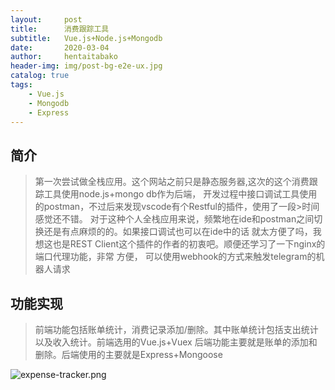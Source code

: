 ```yaml
---
layout:     post
title:      消费跟踪工具
subtitle:   Vue.js+Node.js+Mongodb
date:       2020-03-04
author:     hentaitabako
header-img: img/post-bg-e2e-ux.jpg
catalog: true
tags:
    - Vue.js
    - Mongodb
    - Express
---
```


## 简介
>第一次尝试做全栈应用。这个网站之前只是静态服务器,这次的这个消费跟踪工具使用node.js+mongo db作为后端，
>开发过程中接口调试工具使用的postman，不过后来发现vscode有个Restful的插件，使用了一段>时间感觉还不错。 
>对于这种个人全栈应用来说，频繁地在ide和postman之间切换还是有点麻烦的的。如果接口调试也可以在ide中的话
>就太方便了吗，我想这也是REST Client这个插件的作者的初衷吧。顺便还学习了一下nginx的端口代理功能，非常
>方便， 可以使用webhook的方式来触发telegram的机器人请求

## 功能实现
> 前端功能包括账单统计，消费记录添加/删除。其中账单统计包括支出统计以及收入统计。前端选用的Vue.js+Vuex
> 后端功能主要就是账单的添加和删除。后端使用的主要就是Express+Mongoose


![expense-tracker.png](https://i.loli.net/2020/03/04/c1xp6zGKv9eVr8N.png)
